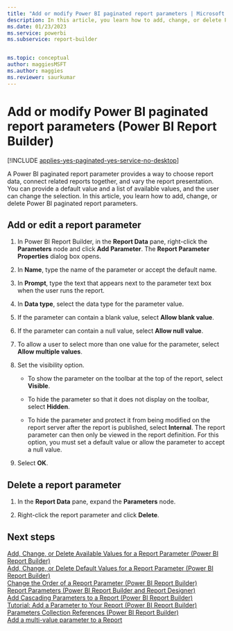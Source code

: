 ```yaml
---
title: "Add or modify Power BI paginated report parameters | Microsoft Docs"
description: In this article, you learn how to add, change, or delete Power BI paginated report parameters. Choose report data, connect related reports, and vary the report presentation with the addition of report parameters in a paginated report in Power BI Report Builder.
ms.date: 01/23/2023
ms.service: powerbi
ms.subservice: report-builder


ms.topic: conceptual
author: maggiesMSFT
ms.author: maggies
ms.reviewer: saurkumar
---
```

# Add or modify Power BI paginated report parameters (Power BI Report Builder)

[!INCLUDE [applies-yes-paginated-yes-service-no-desktop](../../includes/applies-yes-paginated-yes-service-no-desktop.md)]

  A Power BI paginated report parameter provides a way to choose report data, connect related reports together, and vary the report presentation. You can provide a default value and a list of available values, and the user can change the selection. In this article, you learn how to add, change, or delete Power BI paginated report parameters.
    
## Add or edit a report parameter  
  
1.  In Power BI Report Builder, in the **Report Data** pane, right-click the **Parameters** node and click **Add Parameter**. The **Report Parameter Properties** dialog box opens.  
  
2.  In **Name**, type the name of the parameter or accept the default name.  
  
3.  In **Prompt**, type the text that appears next to the parameter text box when the user runs the report.  
  
4.  In **Data type**, select the data type for the parameter value.  
  
5.  If the parameter can contain a blank value, select **Allow blank value**.  
  
6.  If the parameter can contain a null value, select **Allow null value**.  
  
7.  To allow a user to select more than one value for the parameter, select **Allow multiple values**.  
  
8.  Set the visibility option.  
  
    -   To show the parameter on the toolbar at the top of the report, select **Visible**.  
  
    -   To hide the parameter so that it does not display on the toolbar, select **Hidden**.  
  
    -   To hide the parameter and protect it from being modified on the report server after the report is published, select **Internal**. The report parameter can then only be viewed in the report definition. For this option, you must set a default value or allow the parameter to accept a null value.  
  
9. Select **OK**.
  
## Delete a report parameter  
  
1.  In the **Report Data** pane, expand the **Parameters** node.  
  
2.  Right-click the report parameter and click **Delete**.  
  
## Next steps  
 [Add, Change, or Delete Available Values for a Report Parameter &#40;Power BI Report Builder&#41;](add-change-or-delete-available-values-for-a-report-parameter.md)   
 [Add, Change, or Delete Default Values for a Report Parameter &#40;Power BI Report Builder&#41;](add-change-or-delete-default-values-for-a-report-parameter.md)   
 [Change the Order of a Report Parameter &#40;Power BI Report Builder&#41;](/sql/reporting-services/report-design/change-the-order-of-a-report-parameter-report-builder-and-ssrs)   
 [Report Parameters &#40;Power BI Report Builder and Report Designer&#41;](report-parameters-report-builder-and-report-designer.md)   
 [Add Cascading Parameters to a Report &#40;Power BI Report Builder&#41;](add-cascading-parameters-report-builder.md)   
 [Tutorial: Add a Parameter to Your Report &#40;Power BI Report Builder&#41;](/sql/reporting-services/tutorial-add-a-parameter-to-your-report-report-builder)   
 [Parameters Collection References &#40;Power BI Report Builder&#41;](/sql/reporting-services/report-design/built-in-collections-parameters-collection-references-report-builder)   
 [Add a multi-value parameter to a Report](/sql/reporting-services/report-design/add-a-multi-value-parameter-to-a-report)  
  
  
